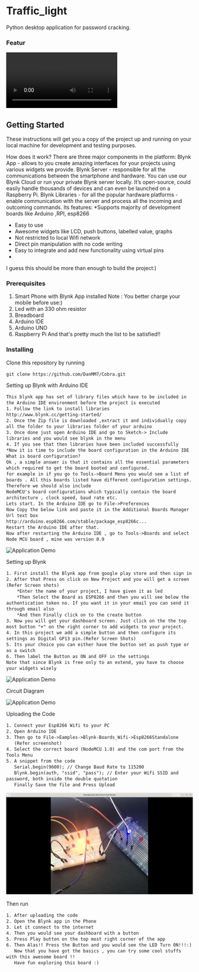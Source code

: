 # Traffic_light
Python desktop application for password cracking.

### Featur

![Application Demo](/Auto-lights.mp4?raw=true "Application Demo")

## Getting Started

These instructions will get you a copy of the project up and running on your local machine for development and testing purposes.

How does it work?
There are three major components in the platform:
Blynk App - allows to you create amazing interfaces for your projects using various widgets we provide.
Blynk Server - responsible for all the communications between the smartphone and hardware. You can use our Blynk Cloud or run your private Blynk server locally. It’s
open-source, could easily handle thousands of devices and can even be launched on a Raspberry Pi.
Blynk Libraries - for all the popular hardware platforms - enable communication with the server and process all the incoming and outcoming commands.
Its features:
*Supports majority of development boards like Arduino ,RPI, esp8266
* Easy to use
* Awesome widgets like LCD, push buttons, labelled value, graphs
* Not restricted to local Wifi network
* Direct pin manipulation with no code writing
* Easy to integrate and add new functionality using virtual pins
* 
I guess this should be more than enough to build the project:)

### Prerequisites

1. Smart Phone with Blynk App installed
Note : You better charge your mobile before use:)
2. Led with an 330 ohm resistor
3. Breadboard
4. Arduino IDE 
5. Arduino UNO
6. Raspberry Pi
And that's pretty much the list to be satisfied!!

### Installing

Clone this repository by running

```
git clone https://github.com/DanMM7/Cobra.git
```
Setting up Blynk with Arduino IDE

```
This blynk app has set of library files which have to be included in the Arduino IDE environment before the project is executed
1. Follow the link to install libraries
http://www.blynk.cc/getting-started/
2. Once the Zip file is downloaded ,extract it and individually copy all the folder to your libraries folder of your arduino
3. Once done just open Arduino IDE and go to Sketch-> Include libraries and you would see blynk in the menu
4. If you see that then libraries have been included successfully
*Now it is time to include the board configuration in the Arduino IDE
What is board configuration?
Ok , a simple answer is that it contains all the essential parameters which required to get the board booted and configured.
for example in if you go to Tools->Board Menu you would see a list of boards . All this boards listed have different configuration settings. Therefore we should also include
NodeMCU's board configurations which typically contain the board architecture , clock speed, baud rate etc.
Lets start. In the Arduino IDE go to File->Preferences
Now Copy the below link and paste it in the Additional Boards Manager Url text box
http://arduino.esp8266.com/stable/package_esp8266c...
Restart the Arduino IDE after that.
Now after restarting the Arduino IDE , go to Tools->Boards and select Node MCU board , mine was version 0.9
```
![Application Demo](/SetupIDE.png?raw=true "Application Demo")


Setting up Blynk

```
1. First install the Blynk app from google play store and then sign in
2. After that Press on click on New Project and you will get a screen (Refer Screen shots)
    *Enter the name of your project, I have given it as led
    *Then Select the Board as ESP8266 and then you will see below the authentication token no. If you want it in your email you can send it through email also
    *And then Finally click on to the create button
3. Now you will get your dashboard screen. Just click on the the top most button "+" on the right corner to add widgets to your project.
4. In this project we add a simple button and then configure its settings as Digital GP13 pin.(Refer Screen Shots)
5. Its your choice you can either have the button set as push type or as a switch
6. Then label the Button as ON and OFF in the settings
Note that since Blynk is free only to an extend, you have to choose your widgets wisely
```
![Application Demo](/SetupBlynk.png?raw=true "Application Demo")


Circuit Diagram

![Application Demo](/Diagram.png?raw=true "Application Demo")


Uploading the Code

```
1. Connect your Esp8266 Wifi to your PC
2. Open Arduino IDE
3. Then go to File->Eamples->Blynk-Boards_Wifi->Esp8266Standalone
   (Refer screenshot)
4. Select the correct board (NodeMCU 1.0) and the com port from the Tools Menu
5. A snippet from the code
   Serial.begin(9600); // Change Baud Rate to 115200
   Blynk.begin(auth, "ssid", "pass"); // Enter your Wifi SSID and password, both inside the double quotation
   Finally Save the file and Press Upload
```
![Application Demo](/Upload.png?raw=true "Application Demo")


Then run

```
1. After uploading the code
2. Open the Blynk app in the Phone
3. Let it connect to the internet
4. Then you would see your dashboard with a button
5. Press Play button on the top most right corner of the app
6. Then Alas!! Press the Button and you would see the LED Turn ON!!!:)
   Now that you have got the basics , you can try some cool stuffs with this awesome board !!
   Have fun exploring this board :)
